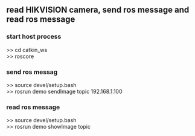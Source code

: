 ## read HIKVISION camera, send ros message and read ros message
### start host process
\>\> cd catkin_ws<br>
\>\> roscore<br>

### send ros messag
\>\> source devel/setup.bash<br>
\>\> rosrun demo sendImage topic 192.168.1.100<br>

### read ros message
\>\> source devel/setup.bash<br>
\>\> rosrun demo showImage topic <br>
